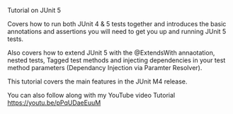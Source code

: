 Tutorial on JUnit 5

Covers how to run both JUnit 4 & 5 tests together and introduces the basic annotations 
and assertions you will need to get you up and running JUnit 5 tests.

Also covers how to extend JUnit 5 with the @ExtendsWith annaotation, nested tests, 
Tagged test methods and injecting dependencies in your test method 
parameters (Dependancy Injection via Paramter Resolver).

This tutorial covers the main features in the JUnit M4 release.

You can also follow along with my YouTube video Tutorial  https://youtu.be/pPqUDaeEuuM

